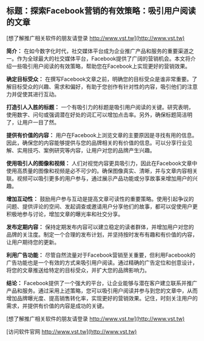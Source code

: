## **标题：探索Facebook营销的有效策略：吸引用户阅读的文章**

[想了解推广相关软件的朋友请登录 http://www.vst.tw](http://www.vst.tw)

**简介：**
在如今数字化时代，社交媒体平台成为企业推广产品和服务的重要渠道之一。作为全球最大的社交媒体平台，Facebook提供了广阔的营销机会。本文将介绍一些吸引用户阅读的有效策略，帮助您在Facebook上实现更好的营销效果。

**确定目标受众：**
在撰写Facebook文章之前，明确您的目标受众是谁非常重要。了解目标受众的兴趣、需求和偏好，有助于您创作有针对性的内容，吸引他们的注意力并促使其进行互动。

**打造引人入胜的标题：**
一个有吸引力的标题是吸引用户阅读的关键。研究表明，使用数字、问句或强调潜在好处的词汇可以增加点击率。另外，确保标题简洁明了，让用户一目了然。

**提供有价值的内容：**
用户在Facebook上浏览文章的主要原因是寻找有用的信息。因此，确保您的内容能够提供与您的品牌相关的有价值的信息。可以分享行业见解、实用技巧、案例研究等内容，让用户对您的品牌产生兴趣。

**使用吸引人的图像和视频：**
人们对视觉内容更具吸引力，因此在Facebook文章中使用高质量的图像和视频是必不可少的。确保图像真实、清晰，并与文章内容相关联。视频可以吸引更多的用户参与，通过展示产品功能或分享故事来增加用户的兴趣。

**增加互动性：**
鼓励用户参与互动是提高文章可读性的重要策略。使用引起争议的问题、提供评论的空间、发起调查或邀请用户分享他们的故事，都可以促使用户更积极地参与讨论，增加文章的曝光率和社交分享。

**发布定期内容：**
保持定期发布内容可以建立稳定的读者群体，并增加用户对您的品牌的关注度。制定一个合理的发布计划，并坚持按时发布有趣和有价值的内容，让用户期待您的更新。

**利用广告功能：**
尽管自然流量对于Facebook营销至关重要，但利用Facebook的广告功能也是一个有效的方式来吸引用户阅读。通过精确的广告定位和创意设计，将您的文章推送给特定的目标受众，并扩大您的品牌影响力。

**结论：**
Facebook提供了一个强大的平台，让企业能够与潜在客户建立联系并推广产品和服务。通过采用上述策略，您可以吸引用户阅读并参与到您的文章中，从而增加品牌曝光度、提高销售转化率，实现更好的营销效果。记住，时刻关注用户的需求，并提供有价值的内容是成功的关键。

[想了解推广相关软件的朋友请登录 http://www.vst.tw](http://www.vst.tw)


[访问软件官网 http://www.vst.tw](http://www.vst.tw)

